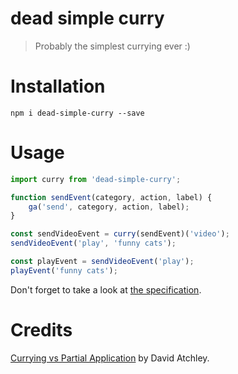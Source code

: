 # dead simple curry

> Probably the simplest currying ever :) 

# Installation

```
npm i dead-simple-curry --save
```

# Usage

```js
import curry from 'dead-simple-curry';

function sendEvent(category, action, label) {
    ga('send', category, action, label);
}

const sendVideoEvent = curry(sendEvent)('video');
sendVideoEvent('play', 'funny cats');

const playEvent = sendVideoEvent('play');
playEvent('funny cats');

```

Don't forget to take a look at [the specification](spec.js).

# Credits

[Currying vs Partial Application](http://www.datchley.name/currying-vs-partial-application/) by David Atchley. 
